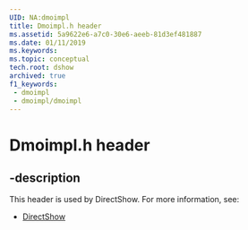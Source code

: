 ```yaml
---
UID: NA:dmoimpl
title: Dmoimpl.h header
ms.assetid: 5a9622e6-a7c0-30e6-aeeb-81d3ef481887
ms.date: 01/11/2019
ms.keywords: 
ms.topic: conceptual
tech.root: dshow
archived: true
f1_keywords:
 - dmoimpl
 - dmoimpl/dmoimpl
---
```


# Dmoimpl.h header


## -description

This header is used by DirectShow. For more information, see:

- [DirectShow](../_dshow/index.md)

